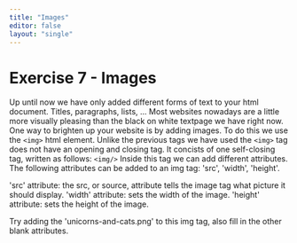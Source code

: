 ```yaml
---
title: "Images"
editor: false
layout: "single"
---
```


# Exercise 7 - Images

Up until now we have only added different forms of text to your html document. Titles, paragraphs, lists, ...
Most websites nowadays are a little more visually pleasing than the black on white textpage we have right now.
One way to brighten up your website is by adding images. To do this we use the `<img>` html element. 
Unlike the previous tags we have used the `<img>` tag does not have an opening and closing tag. It concists of one self-closing tag, written as follows:
`<img/>`
Inside this tag we can add different attributes. The following attributes can be added to an img tag: 'src', 'width', 'height'.

'src' attribute: the src, or source, attribute tells the image tag what picture it should display.
'width' attribute: sets the width of the image.
'height' attribute: sets the height of the image.

Try adding the 'unicorns-and-cats.png' to this img tag, also fill in the other blank attributes.
